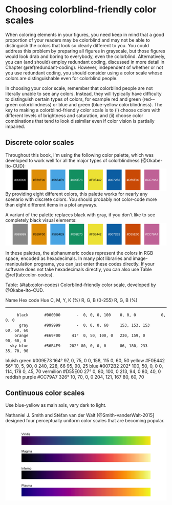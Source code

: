 
# Choosing colorblind-friendly color scales



When coloring elements in your figures, you need keep in mind that a good proportion of your readers may be colorblind and may not be able to distinguish the colors that look so clearly different to you. You could address this problem by preparing all figures in grayscale, but those figures would look drab and boring to everybody, even the colorblind. Alternatively, you can (and should) employ redundant coding, discussed in more detail in Chapter \@ref(redundant-coding). However, independent of whether or not you use redundant coding, you should consider using a color scale whose colors are distinguishable even for colorblind people. 

In choosing your color scale, remember that colorblind people are not literally unable to see any colors. Instead, they will typically have difficulty to distinguish certain types of colors, for example red and green (red--green colorblindness) or blue and green (blue-yellow colorblindness). The key to making a colorblind-friendly color scale is to (i) choose colors with different levels of brightness and saturation, and (ii) choose color combinations that tend to look dissimilar even if color vision is partially impaired.

## Discrete color scales

Throughout this book, I'm using the following color palette, which was developed to work well for all the major types of colorblindness [@Okabe-Ito-CUD]:
<img src="colorblind_files/figure-html/unnamed-chunk-3-1.png" width="816" style="display: block; margin: auto;" />
By providing eight different colors, this palette works for nearly any scenario with discrete colors. You should probably not color-code more than eight different items in a plot anyways.

A variant of the palette replaces black with gray, if you don't like to see completely black visual elements:
<img src="colorblind_files/figure-html/unnamed-chunk-4-1.png" width="816" style="display: block; margin: auto;" />

In these palettes, the alphanumeric codes represent the colors in RGB space, encoded as hexadecimals. In many plot libraries and image-manipulation programs, you can just enter these codes directly. If your software does not take hexadecimals directly, you can also use Table \@ref(tab:color-codes).


Table: (\#tab:color-codes) Colorblind-friendly color scale, developed by @Okabe-Ito-CUD. 

Name            Hex code     Hue     C, M, Y, K (%)   R, G, B (0-255)   R, G, B (%)
--------------  ------------ ------- ---------------- ----------------- ------------
         black       #000000       -  0, 0, 0, 100    0, 0, 0           0, 0, 0
          gray       #999999       -  0, 0, 0, 60     153, 153, 153     60, 60, 60
        orange       #E69F00     41°  0, 50, 100, 0   230, 159, 0       90, 60, 0
      sky blue       #56B4E9    202° 80, 0, 0, 0      86, 180, 233      35, 70, 90
  bluish green       #009E73    164° 97, 0, 75, 0     0, 158, 115       0, 60, 50
        yellow       #F0E442     56° 10, 5, 90, 0     240, 228, 66      95, 90, 25
          blue       #0072B2    202° 100, 50, 0, 0    0, 114, 178       0, 45, 70
     vermilion       #D55E00     27° 0, 80, 100, 0    213, 94, 0        80, 40, 0
reddish purple       #CC79A7    326° 10, 70, 0, 0     204, 121, 167     80, 60, 70
 
 
## Continuous color scales

Use blue-yellow as main axis, vary dark to light.

Nathaniel J. Smith and Stéfan van der Walt [@Smith-vanderWalt-2015] designed four perceptually uniform color scales that are becoming popular.

<img src="colorblind_files/figure-html/unnamed-chunk-5-1.png" width="816" style="display: block; margin: auto;" />



